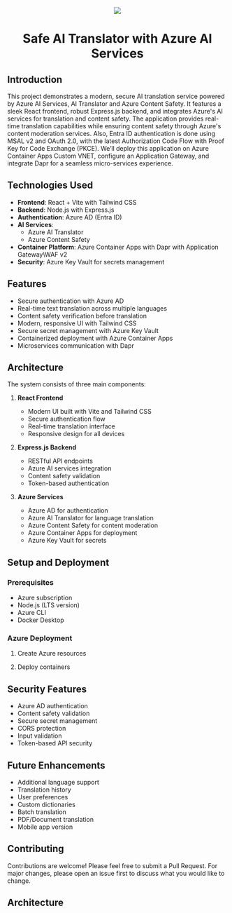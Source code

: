 <p align="center">
  <a href="https://skillicons.dev">
    <img src="https://skillicons.dev/icons?i=azure,vite,react,nodejs,express,js,tailwind,docker,vscode" />
  </a>
</p>

<h1 align="center">Safe AI Translator with Azure AI Services</h1>

## Introduction

This project demonstrates a modern, secure AI translation service powered by Azure AI Services, AI Translator and Azure Content Safety. It features a sleek React frontend, robust Express.js backend, and integrates Azure's AI services for translation and content safety. The application provides real-time translation capabilities while ensuring content safety through Azure's content moderation services. Also, Entra ID authentication is done using MSAL v2 and OAuth 2.0, with the latest Authorization Code Flow with Proof Key for Code Exchange (PKCE). We’ll deploy this application on Azure Container Apps Custom VNET, configure an Application Gateway, and integrate Dapr for a seamless micro-services experience.

## Technologies Used

- **Frontend**: React + Vite with Tailwind CSS
- **Backend**: Node.js with Express.js
- **Authentication**: Azure AD (Entra ID)
- **AI Services**: 
  - Azure AI Translator
  - Azure Content Safety
- **Container Platform**: Azure Container Apps with Dapr with Application Gateway\WAF v2
- **Security**: Azure Key Vault for secrets management

## Features

- Secure authentication with Azure AD
- Real-time text translation across multiple languages
- Content safety verification before translation
- Modern, responsive UI with Tailwind CSS
- Secure secret management with Azure Key Vault
- Containerized deployment with Azure Container Apps
- Microservices communication with Dapr

## Architecture

The system consists of three main components:

1. **React Frontend**
   - Modern UI built with Vite and Tailwind CSS
   - Secure authentication flow
   - Real-time translation interface
   - Responsive design for all devices

2. **Express.js Backend**
   - RESTful API endpoints
   - Azure AI services integration
   - Content safety validation
   - Token-based authentication

3. **Azure Services**
   - Azure AD for authentication
   - Azure AI Translator for language translation
   - Azure Content Safety for content moderation
   - Azure Container Apps for deployment
   - Azure Key Vault for secrets

## Setup and Deployment


### Prerequisites
- Azure subscription
- Node.js (LTS version)
- Azure CLI
- Docker Desktop


### Azure Deployment

1. Create Azure resources

2. Deploy containers

## Security Features

- Azure AD authentication
- Content safety validation
- Secure secret management
- CORS protection
- Input validation
- Token-based API security

## Future Enhancements

- Additional language support
- Translation history
- User preferences
- Custom dictionaries
- Batch translation
- PDF/Document translation
- Mobile app version

## Contributing

Contributions are welcome! Please feel free to submit a Pull Request. For major changes, please open an issue first to discuss what you would like to change.

## Architecture
